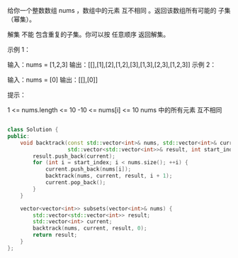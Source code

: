给你一个整数数组 nums ，数组中的元素 互不相同 。返回该数组所有可能的
子集
（幂集）。

解集 不能 包含重复的子集。你可以按 任意顺序 返回解集。

 

示例 1：

输入：nums = [1,2,3]
输出：[[],[1],[2],[1,2],[3],[1,3],[2,3],[1,2,3]]
示例 2：

输入：nums = [0]
输出：[[],[0]]
 

提示：

1 <= nums.length <= 10
-10 <= nums[i] <= 10
nums 中的所有元素 互不相同

``` cpp

class Solution {
public:
    void backtrack(const std::vector<int>& nums, std::vector<int>& current,
                   std::vector<std::vector<int>>& result, int start_index) {
        result.push_back(current);
        for (int i = start_index; i < nums.size(); ++i) {
            current.push_back(nums[i]);
            backtrack(nums, current, result, i + 1);
            current.pop_back();
        }
    }

    vector<vector<int>> subsets(vector<int>& nums) {
        std::vector<std::vector<int>> result;
        std::vector<int> current;
        backtrack(nums, current, result, 0);
        return result;
    }
};
```
